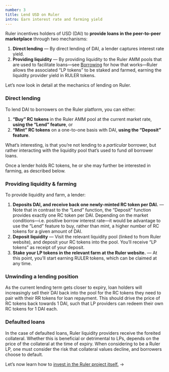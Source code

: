 ```yaml
---
number: 3
title: Lend USD on Ruler
intro: Earn interest rate and farming yield
---
```


Ruler incentives holders of USD (DAI) to **provide loans in the peer-to-peer marketplace** through two mechanisms:

1. **Direct lending** — By direct lending of DAI, a lender captures interest rate yield.
2. **Providing liquidity** — By providing liquidity to the Ruler AMM pools that are used to facilitate loans—see [Borrowing](/borrow) for how that works—Ruler allows the associated “LP tokens” to be staked and farmed, earning the liquidity provider yield in RULER tokens.

Let’s now look in detail at the mechanics of lending on Ruler.

### Direct lending

To lend DAI to borrowers on the Ruler platform, you can either:

1. **“Buy” RC tokens** in the Ruler AMM pool at the current market rate, **using the “Lend” feature**, or
2. **“Mint” RC tokens** on a one-to-one basis with DAI, **using the “Deposit” feature**.

What’s interesting, is that you’re not lending to a _particular_ borrower, but rather interacting with the liquidity pool that’s used to fund _all_ borrower loans.

Once a lender holds RC tokens, he or she may further be interested in farming, as described below.

### Providing liquidity & farming

To provide liquidity and farm, a lender:

1. **Deposits DAI, and receive back one newly-minted RC token per DAI.** — Note that in contrast to the “Lend” function, the “Deposit” function provides exactly one RC token per DAI. Depending on the market conditions—i.e. positive borrow interest rate—it would be advantage to use the “Lend” feature to buy, rather than mint, a higher number of RC tokens for a given amount of DAI.
2. **Deposit liquidity** — Visit the relevant liquidity pool (linked to from Ruler website), and deposit your RC tokens into the pool. You’ll receive “LP tokens” as receipt of your deposit.
3. **Stake your LP tokens in the relevant farm at the Ruler website.** — At this point, you’ll start earning RULER tokens, which can be claimed at any time.

### Unwinding a lending position

As the current lending term gets closer to expiry, loan holders will increasingly sell their DAI back into the pool for the RC tokens they need to pair with their RR tokens for loan repayment. This should drive the price of RC tokens back towards 1 DAI, such that LP providers can redeem their own RC tokens for 1 DAI each.

### Defaulted loans 

In the case of defaulted loans, Ruler liquidity providers receive the foreited collateral. Whether this is beneficial or detrimental to LPs, depends on the price of the collateral at the time of expiry. When considering to be a Ruler LP, one must consider the risk that collateral values decline, and borrowers choose to default.

Let’s now learn how to [invest in the Ruler project itself.](/invest/) →